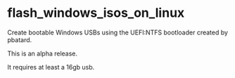 # flash_windows_isos_on_linux
Create bootable Windows USBs using the UEFI:NTFS bootloader created by pbatard.

This is an alpha release.

It requires at least a 16gb usb.
